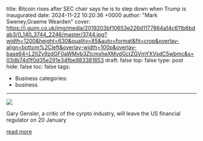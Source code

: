 title: Bitcoin rises after SEC chair says he is to step down when Trump is inaugurated
date: 2024-11-22 10:20:36 +0000
author: "Mark Sweney,Graeme Wearden"
cover: https://i.guim.co.uk/img/media/2019203bf10653e226d1177864a14c611b6bdab3/0_140_3744_2246/master/3744.jpg?width=1200&height=630&quality=85&auto=format&fit=crop&overlay-align=bottom%2Cleft&overlay-width=100p&overlay-base64=L2ltZy9zdGF0aWMvb3ZlcmxheXMvdGctZGVmYXVsdC5wbmc&s=03db74d1f0d35e291e34fbe983381653
draft: false
top: false
type: post
hide: false
toc: false
tags:
  - Business
categories:
  - business
---

![](https://i.guim.co.uk/img/media/2019203bf10653e226d1177864a14c611b6bdab3/0_140_3744_2246/master/3744.jpg?width=1200&height=630&quality=85&auto=format&fit=crop&overlay-align=bottom%2Cleft&overlay-width=100p&overlay-base64=L2ltZy9zdGF0aWMvb3ZlcmxheXMvdGctZGVmYXVsdC5wbmc&s=03db74d1f0d35e291e34fbe983381653)

Gary Gensler, a critic of the cyrpto industry, will leave the US financial regulator on 20 January

[read more](https://www.theguardian.com/business/2024/nov/22/bitcoin-rises-sec-chair-gary-gensler-to-step-down-trump-inaugurated)
